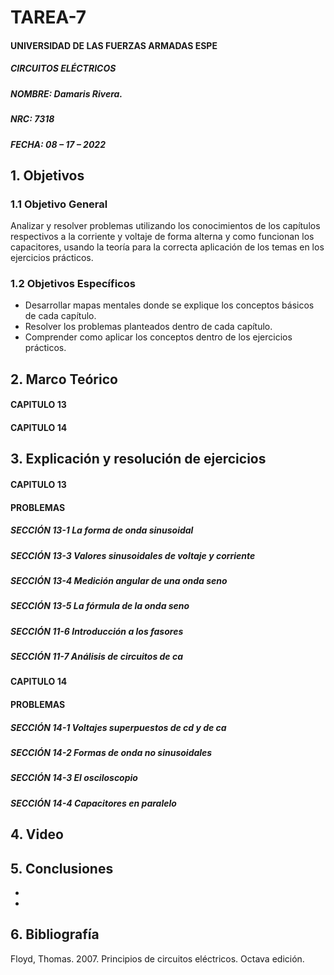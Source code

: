 # TAREA-7

#### UNIVERSIDAD DE LAS FUERZAS ARMADAS ESPE
##### CIRCUITOS ELÉCTRICOS
##### NOMBRE: Damaris Rivera.
##### NRC: 7318                                                                                                                  
##### FECHA: 08 – 17 – 2022

## 1. Objetivos 
  
### 1.1 Objetivo General
        
Analizar y resolver problemas utilizando los conocimientos de los capítulos respectivos a la corriente y voltaje de forma alterna y como funcionan los capacitores, usando la teoría para la correcta aplicación de los temas en los ejercicios prácticos.
	
### 1.2 Objetivos Específicos
        
- Desarrollar mapas mentales donde se explique los conceptos básicos de cada capítulo.
- Resolver los problemas planteados dentro de cada capítulo.
- Comprender como aplicar los conceptos dentro de los ejercicios prácticos.
	
## 2. Marco Teórico

#### CAPITULO 13 



#### CAPITULO 14 



## 3. Explicación y resolución de ejercicios 

#### CAPITULO 13

#### PROBLEMAS 

##### *SECCIÓN 13-1 	 La forma de onda sinusoidal*
	
##### 

##### *SECCIÓN 13-3 	 Valores sinusoidales de voltaje y corriente*

##### 

##### *SECCIÓN 13-4 	 Medición angular de una onda seno*

##### 
	
##### *SECCIÓN 13-5 	 La fórmula de la onda seno*

##### 

##### *SECCIÓN 11-6 	  Introducción a los fasores*

##### 

##### *SECCIÓN 11-7 	  Análisis de circuitos de ca*

##### 

#### CAPITULO 14

#### PROBLEMAS 

##### *SECCIÓN 14-1 	  Voltajes superpuestos de cd y de ca*

##### 

##### *SECCIÓN 14-2 	  Formas de onda no sinusoidales*

##### 

##### 

##### *SECCIÓN 14-3 	  El osciloscopio*

##### 

##### 

##### 

##### 

##### *SECCIÓN 14-4 	  Capacitores en paralelo*

##### 

## 4. Video



## 5. Conclusiones

-
-

## 6. Bibliografía

Floyd, Thomas. 2007. Principios de circuitos eléctricos. Octava edición.
